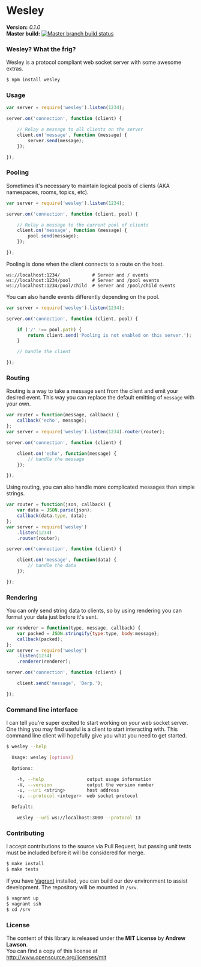 # Wesley #


**Version:** *0.1.0*<br/>
**Master build:** [![Master branch build status][travis-master]][travis]


### Wesley? What the frig? ###
Wesley is a protocol compliant web socket server with some awesome extras.
```bash
$ npm install wesley
```


### Usage ###
```js
var server = require('wesley').listen(1234);

server.on('connection', function (client) {

    // Relay a message to all clients on the server
    client.on('message', function (message) {
        server.send(message);
    });

});
```


### Pooling ###
Sometimes it's necessary to maintain logical pools of clients (AKA namespaces, rooms, topics, etc).
```js
var server = require('wesley').listen(1234);

server.on('connection', function (client, pool) {

    // Relay a message to the current pool of clients
    client.on('message', function (message) {
        pool.send(message);
    });

});
```

Pooling is done when the client connects to a route on the host.
```
ws://localhost:1234/            # Server and / events
ws://localhost:1234/pool        # Server and /pool events
ws://localhost:1234/pool/child  # Server and /pool/child events
```

You can also handle events differently depending on the pool.
```js
var server = require('wesley').listen(1234);

server.on('connection', function (client, pool) {

    if ('/' !== pool.path) {
        return client.send('Pooling is not enabled on this server.');
    }

    // handle the client

});
```


### Routing ###
Routing is a way to take a message sent from the client and emit your desired event.
This way you can replace the default emitting of `message` with your own.
```js
var router = function(message, callback) {
    callback('echo', message);
};
var server = require('wesley').listen(1234).router(router);

server.on('connection', function (client) {

    client.on('echo', function(message) {
        // handle the message
    });

});
```

Using routing, you can also handle more complicated messages than simple strings.
```js
var router = function(json, callback) {
    var data = JSON.parse(json);
    callback(data.type, data);
};
var server = require('wesley')
    .listen(1234)
    .router(router);

server.on('connection', function (client) {

    client.on('message', function(data) {
        // handle the data
    });

});
```


### Rendering ###
You can only send string data to clients, so by using rendering you can format
your data just before it's sent.
```js
var renderer = function(type, message, callback) {
    var packed = JSON.stringify{type:type, body:message};
    callback(packed);
};
var server = require('wesley')
    .listen(1234)
    .renderer(renderer);

server.on('connection', function (client) {

    client.send('message', 'Derp.');

});
```


### Command line interface ###
I can tell you're super excited to start working on your web socket server.
One thing you may find useful is a client to start interacting with.
This command line client will hopefully give you what you need to get started.
```bash
$ wesley --help

  Usage: wesley [options]

  Options:

    -h, --help                output usage information
    -V, --version             output the version number
    -u, --uri <string>        host address
    -p, --protocol <integer>  web socket protocol

  Default:

    wesley --uri ws://localhost:3000 --protocol 13
```


### Contributing ###
I accept contributions to the source via Pull Request,
but passing unit tests must be included before it will be considered for merge.
```bash
$ make install
$ make tests
```

If you have [Vagrant][vagrant] installed, you can build our dev environment to assist development.
The repository will be mounted in `/srv`.
```bash
$ vagrant up
$ vagrant ssh
$ cd /srv
```


### License ###
The content of this library is released under the **MIT License** by **Andrew Lawson**.<br/>
You can find a copy of this license at http://www.opensource.org/licenses/mit


<!-- Links -->
[travis]: https://travis-ci.org/adlawson/wesley
[travis-master]: https://travis-ci.org/adlawson/wesley.png?branch=master
[vagrant]: http://vagrantup.com
